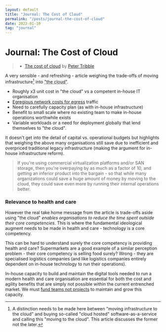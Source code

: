 ```yaml
---
layout: default
title: "Journal: The Cost of Cloud"
permalink: "/posts/journal-the-cost-of-cloud"
date: 2022-01-10
tag: "journal"
---
```


# Journal: The Cost of Cloud

> - [The cost of cloud](https://ptribble.blogspot.com/2021/12/the-cost-of-cloud.html) by [Peter Tribble](http://www.petertribble.co.uk/)

A very sensible - and refreshing - article weighing the trade-offs of moving infrastructure[^1] into <abbr title="AKA someone else's computer">"the cloud"</abbr>.

- Roughly x3 unit cost in "the cloud" vs a competent in-house IT organisation
- [Egregious network costs for egress](https://blog.cloudflare.com/aws-egregious-egress/) traffic
- Need to carefully capacity plan (as with in-house infrastructure)
- Benefit to small scale where no existing team to make in-house operations worthwhile exists
- Variable workloads or a need for deployment globally that lend themselves to "the cloud".

It doesn't get into the detail of capital vs. operational budgets but highlights that weighing the above many organisations still save due to inefficient and overpriced traditional legacy infrastructure (making the argument for in-house infrastructure reform).

> If you're using commercial virtualization platforms and/or SAN storage, then you're overpaying by as much as a factor of 10, and getting an inferior product into the bargain - so that while many organizations could save a huge amount of money by moving to the cloud, they could save even more by running their internal operations better.

### Relevance to health and care

However the real take home message from the article is trade-offs aside using "the cloud" _enables organisations to reduce the time spent outside their core competencies_. This is where the fundamental ideological augment needs to be made in health and care - technology is a core competency.

This can be hard to understand surely the core competency is providing health and care? Supermarkets are a good example of a similar perception problem - their core competency is selling food surely? Wrong - they are specialised logistics companies (and like logistics companies entirely dependent on in-house technology to run their operations).

In-house capacity to build and maintain the digital tools needed to run a modern health and care organisation are essential for both the cost and agility benefits that are simply not possible within the current entrenched market. We must [fund teams not projects](https://defradigital.blog.gov.uk/2018/10/29/funding-product-teams-not-projects/) to maintain and grow this capacity.

[^1]: A distinction needs to be made here between "moving infrastructure to the cloud" and buying so-called "cloud hosted" software-as-a-service and calling this "moving to the cloud". This article discusses the former not the later.